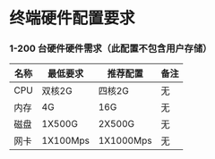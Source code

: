 # 终端硬件配置要求

### 1-200 台硬件硬件需求（此配置不包含用户存储）





| 名称 | 最低要求 | 推荐配置 | 备注 |
| -- | -- | -- | -- |
| CPU | 双核2G | 四核2G | 无 |
| 内存 | 4G | 16G | 无 |
| 磁盘 | 1X500G | 2X500G | 无 |
| 网卡 | 1X100Mps | 1X1000Mps | 无 |


